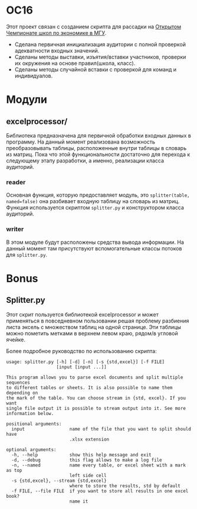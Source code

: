 ﻿# OC16
Этот проект связан с созданием скрипта для рассадки на [Открытом Чемпионате школ по экономике в МГУ](http://openchampionship.ru/).

* Сделана первичная инициализация аудитории с полной проверкой адекватности входных значений.
* Сделаны методы выставки, изъятия/вставки участников, проверки их окружения на основе правил(школа, класс).
* Сделаны методы случайной вставки с проверкой для команд и индивидуалов.

# Модули
## excelprocessor/
Библиотека предназначена для первичной обработки входных данных в программу. На данный момент реализована возможность преобразовывать таблицы, расположенные внутри таблицы в словарь из матриц. Пока что этой функциональности достаточно для перехода к следующему этапу разработки, а именно, реализации класса аудиторий.

### reader
Основная функция, которую предоставляет модуль, это `splitter(table, named=false)` она разбивает входную таблицу на словарь из матриц. Функция используется скриптом `splitter.py` и конструктором класса аудиторий.

### writer
В этом модуле будут расположены средства вывода информации. На данный момент там присутствуют вспомогательные классы потоков для `splitter.py`.

# Bonus
## Splitter.py
Этот скрит пользуется библиотекой excelprocessor и может применяться в повседневном пользовании решая проблему разбиения листа эксель с множеством таблиц на одной странице. Эти таблицы можно пометить метками в верхнем левом краю, рядом/в угловой ячейке. 

Более подробное руководство по использованию скрипта:
```
usage: splitter.py [-h] [-d] [-n] [-s {std,excel}] [-f FILE]
                   [input [input ...]]

This program allows you to parse excel documents and split multiple sequences
to different tables or sheets. It is also possible to name them depending on
the mark of the table. You can choose stream in {std, excel}. If you want
single file output it is possible to stream output into it. See more
information below.

positional arguments:
  input                 name of the file that you want to split should have
                        .xlsx extension

optional arguments:
  -h, --help            show this help message and exit
  -d, --debug           this flag allows to make a log file
  -n, --named           name every table, or excel sheet with a mark as top
                        left side cell
  -s {std,excel}, --stream {std,excel}
                        where to store the results, std by default
  -f FILE, --file FILE  if you want to store all results in one excel book?
                        name it
```
